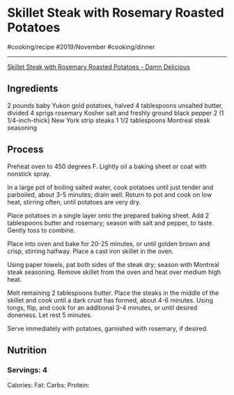 # Skillet Steak with Rosemary Roasted Potatoes
#cooking/recipe #2019/November #cooking/dinner
- - - -
[Skillet Steak with Rosemary Roasted Potatoes - Damn Delicious](https://damndelicious.net/2018/04/23/skillet-steak-with-rosemary-roasted-potatoes/)

## Ingredients
2 pounds baby Yukon gold potatoes, halved
4 tablespoons unsalted butter, divided
4 sprigs rosemary
Kosher salt and freshly ground black pepper
2 (1 1/4-inch-thick) New York strip steaks
1 1/2 tablespoons Montreal steak seasoning

## Process
Preheat oven to 450 degrees F. Lightly oil a baking sheet or coat with nonstick spray.

In a large pot of boiling salted water, cook potatoes until just tender and parboiled, about 3-5 minutes; drain well. Return to pot and cook on low heat, stirring often, until potatoes are very dry.

Place potatoes in a single layer onto the prepared baking sheet. Add 2 tablespoons butter and rosemary; season with salt and pepper, to taste. Gently toss to combine.

Place into oven and bake for 20-25 minutes, or until golden brown and crisp, stirring halfway.
Place a cast iron skillet in the oven.

Using paper towels, pat both sides of the steak dry; season with Montreal steak seasoning. Remove skillet from the oven and heat over medium high heat.

Melt remaining 2 tablespoons butter. Place the steaks in the middle of the skillet and cook until a dark crust has formed, about 4-6 minutes. Using tongs, flip, and cook for an additional 3-4 minutes, or until desired doneness. Let rest 5 minutes.

Serve immediately with potatoes, garnished with rosemary, if desired.

## Nutrition
### Servings: 4
Calories: 
Fat: 
Carbs: 
Protein: 